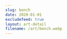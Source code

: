 ```yaml
---
slug: bench
date: 2020-01-01
excludefeed: true
layout: art-detail
filename: /art/bench.webp
---
```

